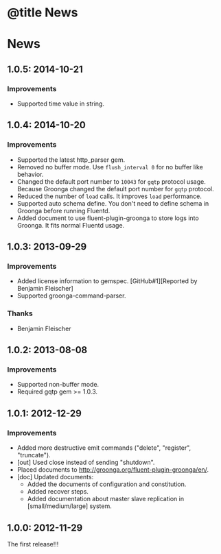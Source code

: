 # @title News

# News

## 1.0.5: 2014-10-21

### Improvements

* Supported time value in string.

## 1.0.4: 2014-10-20

### Improvements

* Supported the latest http_parser gem.
* Removed no buffer mode. Use `flush_interval 0` for no buffer like
  behavior.
* Changed the default port number to `10043` for `gqtp` protocol usage.
  Because Groonga changed the default port number for `gqtp` protocol.
* Reduced the number of `load` calls. It improves `load` performance.
* Supported auto schema define. You don't need to define schema in Groonga
  before running Fluentd.
* Added document to use fluent-plugin-groonga to store logs into Groonga.
  It fits normal Fluentd usage.

## 1.0.3: 2013-09-29

### Improvements

* Added license information to gemspec.
  [GitHub#1][Reported by Benjamin Fleischer]
* Supported groonga-command-parser.

### Thanks

* Benjamin Fleischer

## 1.0.2: 2013-08-08

### Improvements

* Supported non-buffer mode.
* Required gqtp gem >= 1.0.3.

## 1.0.1: 2012-12-29

### Improvements

* Added more destructive emit commands ("delete", "register", "truncate").
* [out] Used close instead of sending "shutdown".
* Placed documents to http://groonga.org/fluent-plugin-groonga/en/.
* [doc] Updated documents:
  * Added the documents of configuration and constitution.
  * Added recover steps.
  * Added documentation about master slave replication in
    [small/medium/large] system.

## 1.0.0: 2012-11-29

The first release!!!
